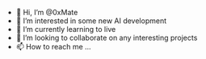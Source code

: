 - 👋 Hi, I’m @0xMate
- 👀 I’m interested in some new AI development
- 🌱 I’m currently learning to live
- 💞️ I’m looking to collaborate on any interesting projects
- 📫 How to reach me ...

<!---
0xMate/0xMate is a ✨ special ✨ repository because its `README.md` (this file) appears on your GitHub profile.
You can click the Preview link to take a look at your changes.
--->
